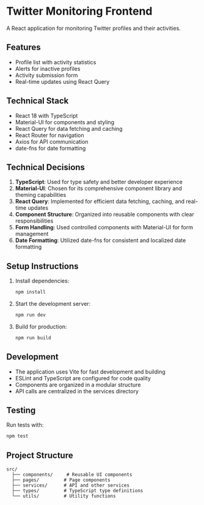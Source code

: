 # Twitter Monitoring Frontend

A React application for monitoring Twitter profiles and their activities.

## Features

- Profile list with activity statistics
- Alerts for inactive profiles
- Activity submission form
- Real-time updates using React Query

## Technical Stack

- React 18 with TypeScript
- Material-UI for components and styling
- React Query for data fetching and caching
- React Router for navigation
- Axios for API communication
- date-fns for date formatting

## Technical Decisions

1. **TypeScript**: Used for type safety and better developer experience
2. **Material-UI**: Chosen for its comprehensive component library and theming capabilities
3. **React Query**: Implemented for efficient data fetching, caching, and real-time updates
4. **Component Structure**: Organized into reusable components with clear responsibilities
5. **Form Handling**: Used controlled components with Material-UI for form management
6. **Date Formatting**: Utilized date-fns for consistent and localized date formatting

## Setup Instructions

1. Install dependencies:

   ```bash
   npm install
   ```

2. Start the development server:

   ```bash
   npm run dev
   ```

3. Build for production:
   ```bash
   npm run build
   ```

## Development

- The application uses Vite for fast development and building
- ESLint and TypeScript are configured for code quality
- Components are organized in a modular structure
- API calls are centralized in the services directory

## Testing

Run tests with:

```bash
npm test
```

## Project Structure

```
src/
  ├── components/     # Reusable UI components
  ├── pages/         # Page components
  ├── services/      # API and other services
  ├── types/         # TypeScript type definitions
  └── utils/         # Utility functions
```
